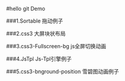 #hello git Demo 

###1.Sortable 拖动例子

###2.css3 大屏块状布局

###3.css3-Fullscreen-bg js全屏切换动画

###4.JsTpl Js-Tpl引擎例子

###5.css3-bnground-position 雪碧图动画例子